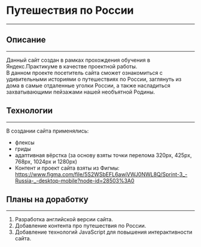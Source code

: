 # Путешествия по России

___
## Описание
___
Данный сайт создан в рамках прохождения обучения в Яндекс.Практикуме в качестве
проектной работы.<br>
В данном проекте посетитель сайта сможет ознакомиться с удивительными историями
о путешествиях по России, заглянуть из дома в самые отдаленные уголки России,
а также насладиться захватывающими пейзажами нашей необъятной Родины.<br>
## Технологии
___
В создании сайта применялись:<br>
* флексы
* гриды
* адаптивная вёрстка (за основу взяты точки перелома 320px, 425px, 768px, 1024px и 
1280px)
* Контент и проект сайта взяты из Фигмы:
  https://www.figma.com/file/5S2WSbEFL6awjVWJ0NWL8Q/Sprint-3_-Russia-_-desktop-mobile?node-id=28503%3A0
## Планы на доработку
___
1. Разработка английской версии сайта.
2. Добавление контента про путешествия по России.
3. Добавление технологий JavaScript для повышения интерактивности сайта.